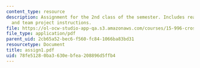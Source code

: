 ```yaml
---
content_type: resource
description: Assignment for the 2nd class of the semester. Includes reading assignment
  and team project instructions.
file: https://ol-ocw-studio-app-qa.s3.amazonaws.com/courses/15-996-cross-cultural-leadership-fall-2004/78fe51280ba3630ebfea208896d5ffb4_assign1.pdf
file_type: application/pdf
parent_uid: 2cb65a52-bec6-f560-fc84-1066ba83bd31
resourcetype: Document
title: assign1.pdf
uid: 78fe5128-0ba3-630e-bfea-208896d5ffb4
---
```

